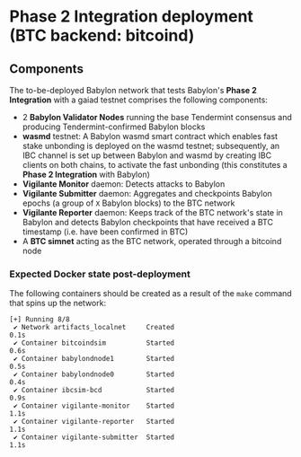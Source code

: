 # Phase 2 Integration deployment (BTC backend: bitcoind)

## Components

The to-be-deployed Babylon network that tests Babylon's **Phase 2 Integration**
with a gaiad testnet comprises the following components:

- 2 **Babylon Validator Nodes** running the base Tendermint consensus and producing
  Tendermint-confirmed Babylon blocks
- **wasmd** testnet: A Babylon wasmd smart contract which enables fast stake
  unbonding is deployed on the wasmd testnet; subsequently, an IBC channel is 
  set up between Babylon and wasmd by creating IBC clients on both chains, to
  activate the fast unbonding (this constitutes a **Phase 2 Integration** with
  Babylon)
- **Vigilante Monitor** daemon: Detects attacks to Babylon
- **Vigilante Submitter** daemon: Aggregates and checkpoints Babylon epochs (a
  group of `X` Babylon blocks) to the BTC network
- **Vigilante Reporter** daemon: Keeps track of the BTC network's state in
  Babylon and detects Babylon checkpoints that have received a BTC timestamp
  (i.e. have been confirmed in BTC)
- A **BTC simnet** acting as the BTC network, operated through a bitcoind node

### Expected Docker state post-deployment

The following containers should be created as a result of the `make` command
that spins up the network:

```shell
[+] Running 8/8
 ✔ Network artifacts_localnet     Created                                                          0.1s 
 ✔ Container bitcoindsim          Started                                                          0.6s 
 ✔ Container babylondnode1        Started                                                          0.5s 
 ✔ Container babylondnode0        Started                                                          0.4s 
 ✔ Container ibcsim-bcd           Started                                                          0.9s 
 ✔ Container vigilante-monitor    Started                                                          1.1s 
 ✔ Container vigilante-reporter   Started                                                          1.1s 
 ✔ Container vigilante-submitter  Started                                                          1.1s
```
